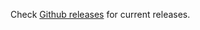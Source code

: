Check [Github releases](https://github.com/DirtyHairy/UnoCart-2600/releases/)
for current releases.
